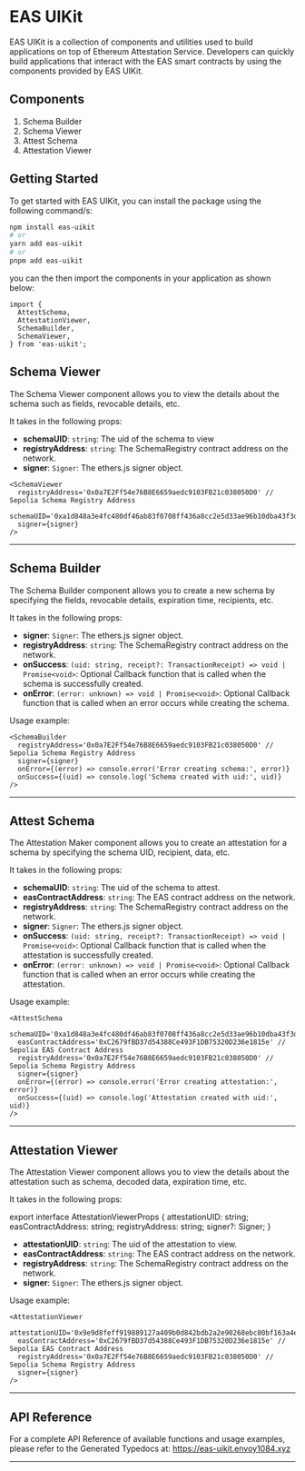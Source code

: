 # EAS UIKit

EAS UIKit is a collection of components and utilities used to build applications on top of Ethereum Attestation Service. Developers can quickly build applications that interact with the EAS smart contracts by using the components provided by EAS UIKit.

## Components

1. Schema Builder
2. Schema Viewer
3. Attest Schema
4. Attestation Viewer

## Getting Started

To get started with EAS UIKit, you can install the package using the following command/s:

```bash
npm install eas-uikit
# or
yarn add eas-uikit
# or
pnpm add eas-uikit
```

you can the then import the components in your application as shown below:

```tsx
import {
  AttestSchema,
  AttestationViewer,
  SchemaBuilder,
  SchemaViewer,
} from 'eas-uikit';
```

## Schema Viewer

The Schema Viewer component allows you to view the details about the schema such as fields, revocable details, etc.

It takes in the following props:

- **schemaUID**: `string`: The uid of the schema to view
- **registryAddress**: `string`: The SchemaRegistry contract address on the network.
- **signer**: `Signer`: The ethers.js signer object.

```tsx
<SchemaViewer
  registryAddress='0x0a7E2Ff54e76B8E6659aedc9103FB21c038050D0' // Sepolia Schema Registry Address
  schemaUID='0xa1d848a3e4fc480df46ab83f0708ff436a8cc2e5d33ae96b10dba43f3ddc6b7c'
  signer={signer}
/>
```

---

## Schema Builder

The Schema Builder component allows you to create a new schema by specifying the fields, revocable details, expiration time, recipients, etc.

It takes in the following props:

- **signer**: `Signer`: The ethers.js signer object.
- **registryAddress**: `string`: The SchemaRegistry contract address on the network.
- **onSuccess**: `(uid: string, receipt?: TransactionReceipt) => void | Promise<void>`: Optional Callback function that is called when the schema is successfully created.
- **onError**: `(error: unknown) => void | Promise<void>`: Optional Callback function that is called when an error occurs while creating the schema.

Usage example:

```tsx
<SchemaBuilder
  registryAddress='0x0a7E2Ff54e76B8E6659aedc9103FB21c038050D0' // Sepolia Schema Registry Address
  signer={signer}
  onError={(error) => console.error('Error creating schema:', error)}
  onSuccess={(uid) => console.log('Schema created with uid:', uid)}
/>
```

---

## Attest Schema

The Attestation Maker component allows you to create an attestation for a schema by specifying the schema UID, recipient, data, etc.

It takes in the following props:

- **schemaUID**: `string`: The uid of the schema to attest.
- **easContractAddress**: `string`: The EAS contract address on the network.
- **registryAddress**: `string`: The SchemaRegistry contract address on the network.
- **signer**: `Signer`: The ethers.js signer object.
- **onSuccess**: `(uid: string, receipt?: TransactionReceipt) => void | Promise<void>`: Optional Callback function that is called when the attestation is successfully created.
- **onError**: `(error: unknown) => void | Promise<void>`: Optional Callback function that is called when an error occurs while creating the attestation.

Usage example:

```tsx
<AttestSchema
  schemaUID='0xa1d848a3e4fc480df46ab83f0708ff436a8cc2e5d33ae96b10dba43f3ddc6b7c'
  easContractAddress='0xC2679fBD37d54388Ce493F1DB75320D236e1815e' // Sepolia EAS Contract Address
  registryAddress='0x0a7E2Ff54e76B8E6659aedc9103FB21c038050D0' // Sepolia Schema Registry Address
  signer={signer}
  onError={(error) => console.error('Error creating attestation:', error)}
  onSuccess={(uid) => console.log('Attestation created with uid:', uid)}
/>
```

---

## Attestation Viewer

The Attestation Viewer component allows you to view the details about the attestation such as schema, decoded data, expiration time, etc.

It takes in the following props:

export interface AttestationViewerProps {
attestationUID: string;
easContractAddress: string;
registryAddress: string;
signer?: Signer;
}

- **attestationUID**: `string`: The uid of the attestation to view.
- **easContractAddress**: `string`: The EAS contract address on the network.
- **registryAddress**: `string`: The SchemaRegistry contract address on the network.
- **signer**: `Signer`: The ethers.js signer object.

Usage example:

```tsx
<AttestationViewer
  attestationUID='0x9e9d8feff919889127a409b0d842bdb2a2e90268ebc80bf163a4e9cda17ffd06'
  easContractAddress='0xC2679fBD37d54388Ce493F1DB75320D236e1815e' // Sepolia EAS Contract Address
  registryAddress='0x0a7E2Ff54e76B8E6659aedc9103FB21c038050D0' // Sepolia Schema Registry Address
  signer={signer}
/>
```

---

## API Reference

For a complete API Reference of available functions and usage examples, please refer to the Generated Typedocs at: https://eas-uikit.envoy1084.xyz

---
